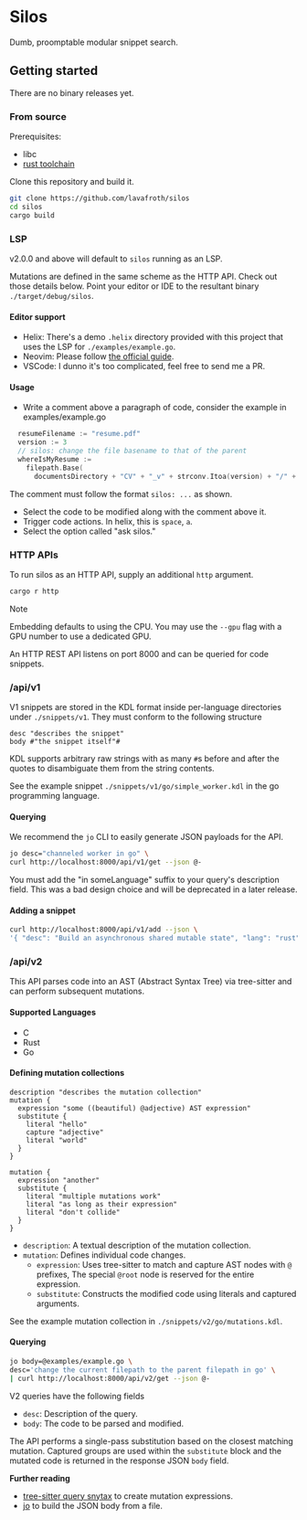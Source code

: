 # Silos

Dumb, proomptable modular snippet search.

## Getting started

There are no binary releases yet.

### From source

Prerequisites:

- libc
- [rust toolchain](https://rustup.rs)

Clone this repository and build it.

``` sh
git clone https://github.com/lavafroth/silos
cd silos
cargo build
```

### LSP

v2.0.0 and above will default to `silos` running as an LSP.

Mutations are defined in the same scheme as the HTTP API. Check out those details below. Point your editor or IDE to the resultant binary `./target/debug/silos`.

#### Editor support

- Helix: There's a demo `.helix` directory provided with this project that uses the LSP for `./examples/example.go`.
- Neovim: Please follow [the official guide](https://neovim.io/doc/user/lsp.html).
- VSCode: I dunno it's too complicated, feel free to send me a PR.

#### Usage

- Write a comment above a paragraph of code, consider the example in examples/example.go

``` go
  resumeFilename := "resume.pdf"
  version := 3
  // silos: change the file basename to that of the parent
  whereIsMyResume :=
    filepath.Base(
      documentsDirectory + "CV" + "_v" + strconv.Itoa(version) + "/" + resumeFilename)
```

The comment must follow the format `silos: ...` as shown.

- Select the code to be modified along with the comment above it.
- Trigger code actions. In helix, this is `space`, `a`.
- Select the option called "ask silos."

### HTTP APIs

To run silos as an HTTP API, supply an additional `http` argument.

``` sh
cargo r http
```

> [!NOTE]
>
> Embedding defaults to using the CPU. You may use the `--gpu` flag with a GPU number to use a dedicated GPU.

An HTTP REST API listens on port 8000 and can be queried for code snippets.

### /api/v1

V1 snippets are stored in the KDL format inside per-language directories under `./snippets/v1`. They must conform to the following structure

``` kdl
desc "describes the snippet"
body #"the snippet itself"#
```

KDL supports arbitrary raw strings with as many `#`s before and after the quotes to disambiguate them from the string contents.

See the example snippet `./snippets/v1/go/simple_worker.kdl` in the go programming language.

#### Querying

We recommend the `jo` CLI to easily generate JSON payloads for the API.

``` sh
jo desc="channeled worker in go" \
curl http://localhost:8000/api/v1/get --json @-
```

You must add the "in someLanguage" suffix to your query's description field. This was a bad design choice and will be deprecated in a later release.

#### Adding a snippet

``` sh
curl http://localhost:8000/api/v1/add --json \
'{ "desc": "Build an asynchronous shared mutable state", "lang": "rust", "body": "let object = Arc::new(Mutex::new(old));" }'
```

### /api/v2

This API parses code into an AST (Abstract Syntax Tree) via tree-sitter and can perform subsequent mutations.

#### Supported Languages

- C
- Rust
- Go

#### Defining mutation collections

``` kdl
description "describes the mutation collection"
mutation {
  expression "some ((beautiful) @adjective) AST expression"
  substitute {
    literal "hello"
    capture "adjective"
    literal "world"
  }
}

mutation {
  expression "another"
  substitute {
    literal "multiple mutations work"
    literal "as long as their expression"
    literal "don't collide"
  }
}
```

- `description`: A textual description of the mutation collection.
- `mutation`:  Defines individual code changes.
  - `expression`: Uses tree-sitter to match and capture AST nodes with `@` prefixes, The special `@root` node is reserved for the entire expression.
  - `substitute`:  Constructs the modified code using literals and captured arguments.

See the example mutation collection in `./snippets/v2/go/mutations.kdl`.

#### Querying

``` sh
jo body=@examples/example.go \
desc='change the current filepath to the parent filepath in go' \
| curl http://localhost:8000/api/v2/get --json @-
```

V2 queries have the following fields

- `desc`: Description of the query.
- `body`:  The code to be parsed and modified.

The API performs a single-pass substitution based on the closest matching mutation. Captured groups are used within the `substitute` block and the mutated code is returned in the response JSON `body` field.

**Further reading**

- [tree-sitter query snytax](https://tree-sitter.github.io/tree-sitter/using-parsers/queries/1-syntax.html) to create mutation expressions.
- [jo](https://github.com/jpmens/jo) to build the JSON body from a file.
